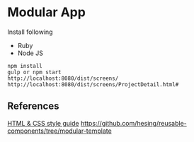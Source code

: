 # Modular App

Install following

- Ruby
- Node JS

```
npm install
gulp or npm start
http://localhost:8080/dist/screens/
http://localhost:8080/dist/screens/ProjectDetail.html#
```

## References

[HTML & CSS style guide](http://codeguide.co/)
https://github.com/hesing/reusable-components/tree/modular-template

